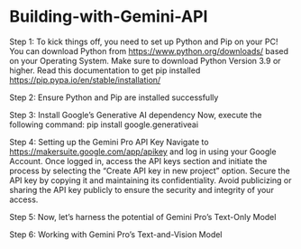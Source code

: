 # Building-with-Gemini-API
Step 1: To kick things off, you need to set up Python and Pip on your PC!
You can download Python from https://www.python.org/downloads/ based on your Operating System. Make sure to download Python Version 3.9 or higher. Read this documentation to get pip installed https://pip.pypa.io/en/stable/installation/

Step 2: Ensure Python and Pip are installed successfully

Step 3: Install Google’s Generative AI dependency
Now, execute the following command:
pip install google.generativeai

Step 4: Setting up the Gemini Pro API Key
Navigate to https://makersuite.google.com/app/apikey and log in using your Google Account.
Once logged in, access the API keys section and initiate the process by selecting the “Create API key in new project” option.
Secure the API key by copying it and maintaining its confidentiality. Avoid publicizing or sharing the API key publicly to ensure the security and integrity of your access.

Step 5: Now, let’s harness the potential of Gemini Pro’s Text-Only Model

Step 6: Working with Gemini Pro’s Text-and-Vision Model
